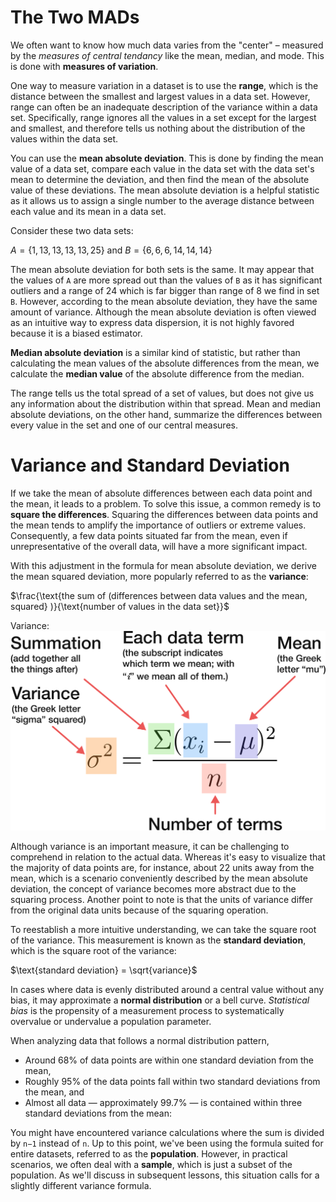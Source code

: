 # The Two MADs

We often want to know how much data varies from the "center" – measured by the _measures of central tendancy_ like the mean, median, and mode. This is done with **measures of variation**.

One way to measure variation in a dataset is to use the __range__, which is the distance between the smallest and largest values in a data set. However, range can often be an inadequate description of the variance within a data set. Specifically, range ignores all the values in a set except for the largest and smallest, and therefore tells us nothing about the distribution of the values within the data set.

You can use the **mean absolute deviation**. This is done by finding the mean value of a data set, compare each value in the data set with the data set's mean to determine the deviation, and then find the mean of the absolute value of these deviations. The mean absolute deviation is a helpful statistic as it allows us to assign a single number to the average distance between each value and its mean in a data set.

Consider these two data sets:

$A = \{1, 13, 13, 13, 13, 25\}$ and $B = \{6, 6, 6, 14, 14, 14\}$

The mean absolute deviation for both sets is the same. It may appear that the values of `A` are more spread out than the values of `B` as it has significant outliers and a range of 24 which is far bigger than range of 8 we find in set `B`. However, according to the mean absolute deviation, they have the same amount of variance. Although the mean absolute deviation is often viewed as an intuitive way to express data dispersion, it is not highly favored because it is a biased estimator.

**Median absolute deviation** is a similar kind of statistic, but rather than calculating the mean values of the absolute differences from the mean, we calculate the **median value** of the absolute difference from the median.

The range tells us the total spread of a set of values, but does not give us any information about the distribution within that spread. Mean and median absolute deviations, on the other hand, summarize the differences between every value in the set and one of our central measures.

# Variance and Standard Deviation
If we take the mean of absolute differences between each data point and the mean, it leads to a problem. To solve this issue, a common remedy is to **square the differences**. Squaring the differences between data points and the mean tends to amplify the importance of outliers or extreme values. Consequently, a few data points situated far from the mean, even if unrepresentative of the overall data, will have a more significant impact. 

With this adjustment in the formula for mean absolute deviation, we derive the mean squared deviation, more popularly referred to as the **variance**:

$\frac{\text{the sum of (differences between data values and the mean, squared} )}{\text{number of values in the data set}}$

Variance: 
![Variance](../../.imgs/variance.svg)

Although variance is an important measure, it can be challenging to comprehend in relation to the actual data. Whereas it's easy to visualize that the majority of data points are, for instance, about 22 units away from the mean, which is a scenario conveniently described by the mean absolute deviation, the concept of variance becomes more abstract due to the squaring process. Another point to note is that the units of variance differ from the original data units because of the squaring operation.

To reestablish a more intuitive understanding, we can take the square root of the variance. This measurement is known as the **standard deviation**, which is the square root of the variance:

$\text{standard deviation} = \sqrt{variance}$

In cases where data is evenly distributed around a central value without any bias, it may approximate a **normal distribution** or a bell curve. _Statistical bias_ is the propensity of a measurement process to systematically overvalue or undervalue a population parameter.

When analyzing data that follows a normal distribution pattern,

* Around 68% of data points are within one standard deviation from the mean,
* Roughly 95% of the data points fall within two standard deviations from the mean, and
* Almost all data — approximately 99.7% — is contained within three standard deviations from the mean:

You might have encountered variance calculations where the sum is divided by `n−1` instead of `n`. Up to this point, we've been using the formula suited for entire datasets, referred to as the **population**. However, in practical scenarios, we often deal with a **sample**, which is just a subset of the population. As we'll discuss in subsequent lessons, this situation calls for a slightly different variance formula.




